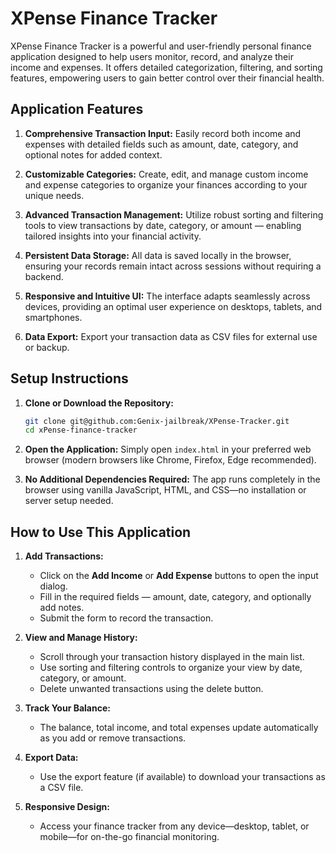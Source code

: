 # XPense Finance Tracker

XPense Finance Tracker is a powerful and user-friendly personal finance application designed to help users monitor, record, and analyze their income and expenses. It offers detailed categorization, filtering, and sorting features, empowering users to gain better control over their financial health.

## Application Features

1. **Comprehensive Transaction Input:**
   Easily record both income and expenses with detailed fields such as amount, date, category, and optional notes for added context.

2. **Customizable Categories:**
   Create, edit, and manage custom income and expense categories to organize your finances according to your unique needs.

3. **Advanced Transaction Management:**
   Utilize robust sorting and filtering tools to view transactions by date, category, or amount — enabling tailored insights into your financial activity.

4. **Persistent Data Storage:**
   All data is saved locally in the browser, ensuring your records remain intact across sessions without requiring a backend.

5. **Responsive and Intuitive UI:**
   The interface adapts seamlessly across devices, providing an optimal user experience on desktops, tablets, and smartphones.

6. **Data Export:**
   Export your transaction data as CSV files for external use or backup.

## Setup Instructions

1. **Clone or Download the Repository:**

   ```bash
   git clone git@github.com:Genix-jailbreak/XPense-Tracker.git
   cd xPense-finance-tracker
   ```

2. **Open the Application:**
   Simply open `index.html` in your preferred web browser (modern browsers like Chrome, Firefox, Edge recommended).

3. **No Additional Dependencies Required:**
   The app runs completely in the browser using vanilla JavaScript, HTML, and CSS—no installation or server setup needed.

## How to Use This Application

1. **Add Transactions:**

   * Click on the **Add Income** or **Add Expense** buttons to open the input dialog.
   * Fill in the required fields — amount, date, category, and optionally add notes.
   * Submit the form to record the transaction.

2. **View and Manage History:**

   * Scroll through your transaction history displayed in the main list.
   * Use sorting and filtering controls to organize your view by date, category, or amount.
   * Delete unwanted transactions using the delete button.

3. **Track Your Balance:**

   * The balance, total income, and total expenses update automatically as you add or remove transactions.

4. **Export Data:**

   * Use the export feature (if available) to download your transactions as a CSV file.

5. **Responsive Design:**

   * Access your finance tracker from any device—desktop, tablet, or mobile—for on-the-go financial monitoring.
